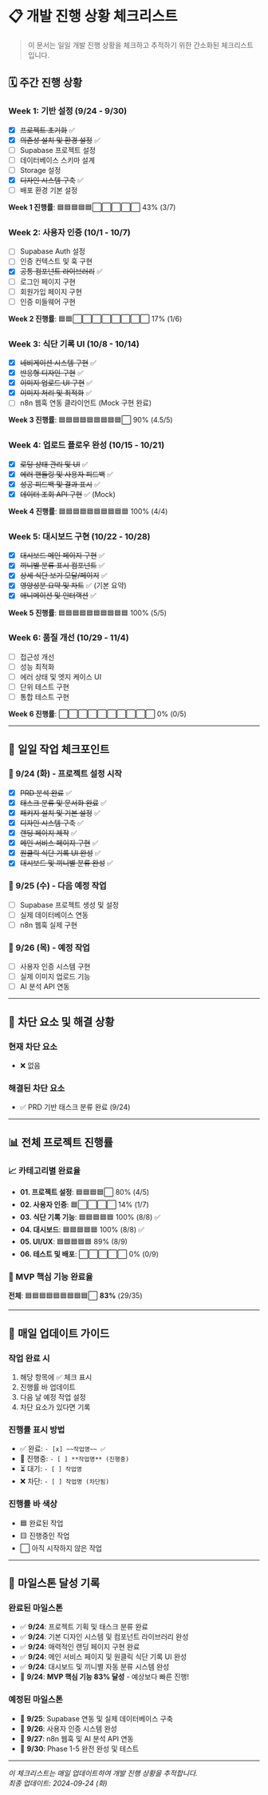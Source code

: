 # 📋 개발 진행 상황 체크리스트

> 이 문서는 일일 개발 진행 상황을 체크하고 추적하기 위한 간소화된 체크리스트입니다.

## 🗓️ 주간 진행 상황

### Week 1: 기반 설정 (9/24 - 9/30)
- [x] ~~프로젝트 초기화~~ ✅
- [x] ~~의존성 설치 및 환경 설정~~ ✅
- [ ] Supabase 프로젝트 설정
- [ ] 데이터베이스 스키마 설계
- [ ] Storage 설정
- [x] ~~디자인 시스템 구축~~ ✅
- [ ] 배포 환경 기본 설정

**Week 1 진행률**: 🟦🟦🟦🟦🟦⬜⬜⬜⬜⬜ 43% (3/7)

### Week 2: 사용자 인증 (10/1 - 10/7)
- [ ] Supabase Auth 설정
- [ ] 인증 컨텍스트 및 훅 구현
- [x] ~~공통 컴포넌트 라이브러리~~ ✅
- [ ] 로그인 페이지 구현
- [ ] 회원가입 페이지 구현
- [ ] 인증 미들웨어 구현

**Week 2 진행률**: 🟦🟦⬜⬜⬜⬜⬜⬜⬜⬜ 17% (1/6)

### Week 3: 식단 기록 UI (10/8 - 10/14)
- [x] ~~네비게이션 시스템 구현~~ ✅
- [x] ~~반응형 디자인 구현~~ ✅
- [x] ~~이미지 업로드 UI 구현~~ ✅
- [x] ~~이미지 처리 및 최적화~~ ✅
- [ ] n8n 웹훅 연동 클라이언트 (Mock 구현 완료)

**Week 3 진행률**: 🟦🟦🟦🟦🟦🟦🟦🟦🟦⬜ 90% (4.5/5)

### Week 4: 업로드 플로우 완성 (10/15 - 10/21)
- [x] ~~로딩 상태 관리 및 UI~~ ✅
- [x] ~~에러 핸들링 및 사용자 피드백~~ ✅
- [x] ~~성공 피드백 및 결과 표시~~ ✅
- [x] ~~데이터 조회 API 구현~~ ✅ (Mock)

**Week 4 진행률**: 🟦🟦🟦🟦🟦🟦🟦🟦🟦🟦 100% (4/4)

### Week 5: 대시보드 구현 (10/22 - 10/28)
- [x] ~~대시보드 메인 페이지 구현~~ ✅
- [x] ~~끼니별 분류 표시 컴포넌트~~ ✅
- [x] ~~상세 식단 보기 모달/페이지~~ ✅
- [x] ~~영양성분 요약 및 차트~~ ✅ (기본 요약)
- [x] ~~애니메이션 및 인터랙션~~ ✅

**Week 5 진행률**: 🟦🟦🟦🟦🟦🟦🟦🟦🟦🟦 100% (5/5)

### Week 6: 품질 개선 (10/29 - 11/4)
- [ ] 접근성 개선
- [ ] 성능 최적화
- [ ] 에러 상태 및 엣지 케이스 UI
- [ ] 단위 테스트 구현
- [ ] 통합 테스트 구현

**Week 6 진행률**: ⬜⬜⬜⬜⬜⬜⬜⬜⬜⬜ 0% (0/5)

---

## 🎯 일일 작업 체크포인트

### 📅 9/24 (화) - 프로젝트 설정 시작
- [x] ~~PRD 분석 완료~~ ✅
- [x] ~~태스크 분류 및 문서화 완료~~ ✅
- [x] ~~패키지 설치 및 기본 설정~~ ✅
- [x] ~~디자인 시스템 구축~~ ✅
- [x] ~~랜딩 페이지 제작~~ ✅
- [x] ~~메인 서비스 페이지 구현~~ ✅
- [x] ~~원클릭 식단 기록 UI 완성~~ ✅
- [x] ~~대시보드 및 끼니별 분류 완성~~ ✅

### 📅 9/25 (수) - 다음 예정 작업
- [ ] Supabase 프로젝트 생성 및 설정
- [ ] 실제 데이터베이스 연동
- [ ] n8n 웹훅 실제 구현

### 📅 9/26 (목) - 예정 작업
- [ ] 사용자 인증 시스템 구현
- [ ] 실제 이미지 업로드 기능
- [ ] AI 분석 API 연동

---

## 🚨 차단 요소 및 해결 상황

### 현재 차단 요소
- ❌ 없음

### 해결된 차단 요소
- ✅ PRD 기반 태스크 분류 완료 (9/24)

---

## 📊 전체 프로젝트 진행률

### 📈 카테고리별 완료율
- **01. 프로젝트 설정**: 🟦🟦🟦🟦⬜ 80% (4/5)
- **02. 사용자 인증**: 🟦⬜⬜⬜⬜ 14% (1/7) 
- **03. 식단 기록 기능**: 🟦🟦🟦🟦🟦 100% (8/8) ✅
- **04. 대시보드**: 🟦🟦🟦🟦🟦 100% (8/8) ✅
- **05. UI/UX**: 🟦🟦🟦🟦🟦 89% (8/9)
- **06. 테스트 및 배포**: ⬜⬜⬜⬜⬜ 0% (0/9)

### 🎯 MVP 핵심 기능 완료율
**전체**: 🟦🟦🟦🟦🟦🟦🟦🟦🟦⬜ **83%** (29/35)

---

## 📝 매일 업데이트 가이드

### 작업 완료 시
1. 해당 항목에 ✅ 체크 표시
2. 진행률 바 업데이트
3. 다음 날 예정 작업 설정
4. 차단 요소가 있다면 기록

### 진행률 표시 방법
- ✅ 완료: `- [x] ~~작업명~~ ✅`
- 🔄 진행중: `- [ ] **작업명** (진행중)`
- ⏳ 대기: `- [ ] 작업명`
- ❌ 차단: `- [ ] 작업명 (차단됨)`

### 진행률 바 색상
- 🟦 완료된 작업
- 🟨 진행중인 작업  
- ⬜ 아직 시작하지 않은 작업

---

## 🎉 마일스톤 달성 기록

### 완료된 마일스톤
- ✅ **9/24**: 프로젝트 기획 및 태스크 분류 완료
- ✅ **9/24**: 기본 디자인 시스템 및 컴포넌트 라이브러리 완성
- ✅ **9/24**: 매력적인 랜딩 페이지 구현 완료
- ✅ **9/24**: 메인 서비스 페이지 및 원클릭 식단 기록 UI 완성
- ✅ **9/24**: 대시보드 및 끼니별 자동 분류 시스템 완성
- 🚀 **9/24**: **MVP 핵심 기능 83% 달성** - 예상보다 빠른 진행!

### 예정된 마일스톤
- 🎯 **9/25**: Supabase 연동 및 실제 데이터베이스 구축
- 🎯 **9/26**: 사용자 인증 시스템 완성
- 🎯 **9/27**: n8n 웹훅 및 AI 분석 API 연동
- 🎯 **9/30**: Phase 1-5 완전 완성 및 테스트

---

*이 체크리스트는 매일 업데이트하여 개발 진행 상황을 추적합니다.*  
*최종 업데이트: 2024-09-24 (화)*
